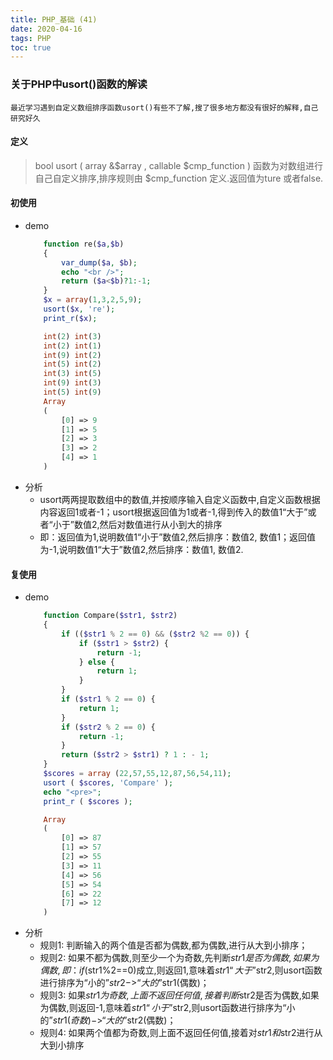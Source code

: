 ```yaml
---
title: PHP_基础 (41)
date: 2020-04-16
tags: PHP 
toc: true
---
```


### 关于PHP中usort()函数的解读
    最近学习遇到自定义数组排序函数usort()有些不了解,搜了很多地方都没有很好的解释,自己研究好久

<!-- more -->

#### 定义
> bool usort ( array &$array , callable $cmp_function )
函数为对数组进行自己自定义排序,排序规则由 $cmp_function 定义.返回值为ture 或者false.

#### 初使用
- demo
    ```php
        function re($a,$b)
        {
            var_dump($a, $b);
            echo "<br />";
            return ($a<$b)?1:-1;
        }
        $x = array(1,3,2,5,9);
        usort($x, 're');
        print_r($x);

        int(2) int(3)
        int(2) int(1)
        int(9) int(2)
        int(5) int(2)
        int(3) int(5)
        int(9) int(3)
        int(5) int(9)
        Array
        (
            [0] => 9
            [1] => 5
            [2] => 3
            [3] => 2
            [4] => 1
        )
    ```
- 分析
    * usort两两提取数组中的数值,并按顺序输入自定义函数中,自定义函数根据内容返回1或者-1；usort根据返回值为1或者-1,得到传入的数值1“大于”或者“小于”数值2,然后对数值进行从小到大的排序
    * 即：返回值为1,说明数值1“小于”数值2,然后排序：数值2, 数值1；返回值为-1,说明数值1“大于”数值2,然后排序：数值1, 数值2.

#### 复使用
- demo
    ```php
        function Compare($str1, $str2) 
        {
            if (($str1 % 2 == 0) && ($str2 %2 == 0)) {
                if ($str1 > $str2) {
                    return -1;
                } else {
                    return 1;
                }
            }
            if ($str1 % 2 == 0) {
                return 1;
            }
            if ($str2 % 2 == 0) {
                return -1;
            }
            return ($str2 > $str1) ? 1 : - 1;
        }
        $scores = array (22,57,55,12,87,56,54,11);
        usort ( $scores, 'Compare' );
        echo "<pre>";
        print_r ( $scores );

        Array
        (
            [0] => 87
            [1] => 57
            [2] => 55
            [3] => 11
            [4] => 56
            [5] => 54
            [6] => 22
            [7] => 12
        )
    ```
- 分析
    * 规则1: 判断输入的两个值是否都为偶数,都为偶数,进行从大到小排序；
    * 规则2: 如果不都为偶数,则至少一个为奇数,先判断$str1是否为偶数,如果为偶数,即：if($str1%2==0)成立,则返回1,意味着$str1“大于”$str2,则usort函数进行排序为“小的”$str2->“大的”$str1(偶数)；
    * 规则3: 如果$str1为奇数,上面不返回任何值,接着判断$str2是否为偶数,如果为偶数,则返回-1,意味着$str1“小于”$str2,则usort函数进行排序为“小的”$str1(奇数)->“大的”$str2(偶数)；
    * 规则4: 如果两个值都为奇数,则上面不返回任何值,接着对$str1和$str2进行从大到小排序








